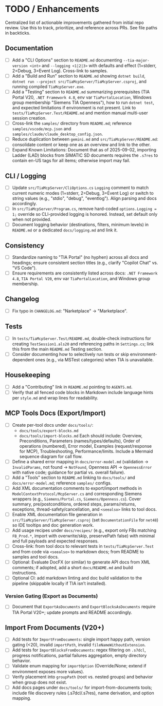 # TODO / Enhancements

Centralized list of actionable improvements gathered from initial repo review. Use this to track, prioritize, and reference across PRs. See file paths in backticks.

## Documentation
- [ ] Add a "CLI Options" section to `README.md` documenting `--tia-major-version <int>` and `--logging <1|2|3>` with defaults and effect (1=stderr, 2=Debug, 3=Event Log). Cross-link to samples.
- [ ] Add a "Build and Run" section to `README.md` showing `dotnet build`, `dotnet run --project src/TiaMcpServer/TiaMcpServer.csproj`, and running compiled `TiaMcpServer.exe`.
- [ ] Add a "Testing" section to `README.md` summarizing prerequisites (TIA Portal V20, `.NET Framework 4.8`, env var `TiaPortalLocation`, Windows group membership "Siemens TIA Openness"), how to run `dotnet test`, and expected limitations if environment is not present. Link to `tests/TiaMcpServer.Test/README.md` and mention manual multi-user session creation.
- [ ] Cross-link the `samples/` directory from `README.md`; reference `samples/vscode/mcp.json` and `samples/claude/claude_desktop_config.json`.
- [ ] Reduce duplication between `gemini.md` and `src/TiaMcpServer/README.md`: consolidate content or keep one as an overview and link to the other.
- [ ] Expand Known Limitations: Document that as of 2025-09-02, importing Ladder (LAD) blocks from SIMATIC SD documents requires the `.s7res` to contain en-US tags for all items; otherwise import may fail.

## CLI / Logging
- [ ] Update `src/TiaMcpServer/CliOptions.cs` `Logging` comment to match current numeric modes (1=stderr, 2=Debug, 3=Event Log) or switch to string values (e.g., "stdio", "debug", "eventlog"). Align parsing and docs accordingly.
- [ ] In `src/TiaMcpServer/Program.cs`, remove hard-coded `options.Logging = 1;` override so CLI-provided logging is honored. Instead, set default only when not provided.
- [ ] Document logging behavior (destinations, filters, minimum levels) in `README.md` or a dedicated `docs/logging.md` and link it.

## Consistency
- [ ] Standardize naming to "TIA Portal" (no hyphen) across all docs and headings; ensure consistent section titles (e.g., clarify "Copilot Chat" vs. "VS Code").
- [ ] Ensure requirements are consistently listed across docs: `.NET Framework 4.8`, `TIA Portal V20`, env var `TiaPortalLocation`, and Windows group membership.

## Changelog
- [ ] Fix typo in `CHANGELOG.md`: "Narketplace" → "Marketplace".

## Tests
- [ ] In `tests/TiaMcpServer.Test/README.md`, double-check instructions for creating `TestSession1.als20` and referencing paths in `Settings.cs`; link this from the main `README.md` Testing section.
- [ ] Consider documenting how to selectively run tests or skip environment-dependent ones (e.g., via MSTest categories) when TIA is unavailable.

## Housekeeping
- [ ] Add a "Contributing" link in `README.md` pointing to `AGENTS.md`.
- [ ] Verify that all fenced code blocks in Markdown include language hints per `style.md` and wrap lines for readability.

## MCP Tools Docs (Export/Import)
- [ ] Create per-tool docs under `docs/tools/`:
  - `docs/tools/export-blocks.md`
  - `docs/tools/import-blocks.md`
  Each should include: Overview, Preconditions, Parameters (names/types/defaults), Order of operations (numbered), Error model, Examples (request/response for MCP), Troubleshooting, Performance/limits. Include a Mermaid sequence diagram for call flow.
- [ ] Define a shared error mapping in `docs/error-model.md` (validation → `InvalidParams`, not found → `NotFound`, Openness API → `OpennessError` with native code; guidance for partial vs. overall failure).
- [ ] Add a "Tools" section to `README.md` linking to `docs/tools/` and `docs/error-model.md`; reference `samples/` configs.
- [ ] Add XML documentation comments to export/import methods in `ModelContextProtocol/McpServer.cs` and corresponding Siemens wrappers (e.g., `Siemens/Portal.cs`, `Siemens/Openness.cs`). Cover summary, pre/postconditions, ordered steps, params/returns, exceptions, thread-safety/cancellation, and `<seealso>` links to tool docs.
- [ ] Enable XML documentation file generation in `src/TiaMcpServer/TiaMcpServer.csproj` (set `DocumentationFile` for `net48`) so IDE tooltips and doc generation work.
- [ ] Add usage recipes under `docs/recipes/` (e.g., export only FBs matching `FB_Prod.*`, import with overwrite/skip, preservePath false) with minimal and full payloads and expected responses.
- [ ] Cross-link: from tool docs to relevant tests in `tests/TiaMcpServer.Test` and from code via `<seealso>` to markdown docs; from README to samples and tool docs.
- [ ] Optional: Evaluate DocFX (or similar) to generate API docs from XML comments; if adopted, add a short `docs/README.md` and build instructions.
- [ ] Optional CI: add markdown linting and doc build validation to the pipeline (skippable locally if TIA isn’t installed).

### Version Gating (Export as Documents)
- [ ] Document that `ExportAsDocuments` and `ExportBlocksAsDocuments` require TIA Portal V20+; update prompts and README accordingly.

## Import From Documents (V20+)
- [ ] Add tests for `ImportFromDocuments`: single import happy path, version gating (<20), invalid `importPath`, invalid `fileNameWithoutExtension`.
- [ ] Add tests for `ImportBlocksFromDocuments`: regex filtering on `.s7dcl`, progress notifications, partial failures aggregation, empty directory behavior.
- [ ] Validate enum mapping for `importOption` (Override/None; extend if environment exposes more values).
- [ ] Verify placement into `groupPath` (root vs. nested groups) and behavior when group does not exist.
- [ ] Add docs pages under `docs/tools/` for import-from-documents tools; include file discovery rules (.s7dcl/.s7res), name derivation, and option mapping.
